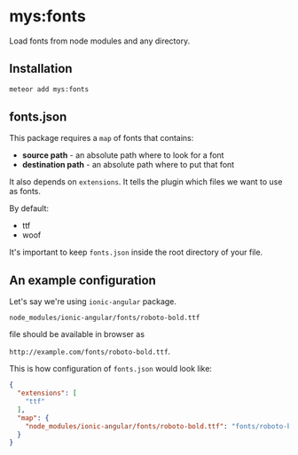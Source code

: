 # mys:fonts

Load fonts from node modules and any directory.

## Installation

```bash
meteor add mys:fonts
```

## fonts.json

This package requires a `map` of fonts that contains:

- **source path** - an absolute path where to look for a font
- **destination path** - an absolute path where to put that font

It also depends on `extensions`. It tells the plugin which files we want to use as fonts.

By default:

- ttf
- woof

It's important to keep `fonts.json` inside the root directory of your file.

## An example configuration

Let's say we're using `ionic-angular` package.

`node_modules/ionic-angular/fonts/roboto-bold.ttf`

file should be available in browser as

 `http://example.com/fonts/roboto-bold.ttf`.

This is how configuration of `fonts.json` would look like:

```json
{
  "extensions": [
    "ttf"
  ],
  "map": {
    "node_modules/ionic-angular/fonts/roboto-bold.ttf": "fonts/roboto-bold.ttf"
  }
}
```
